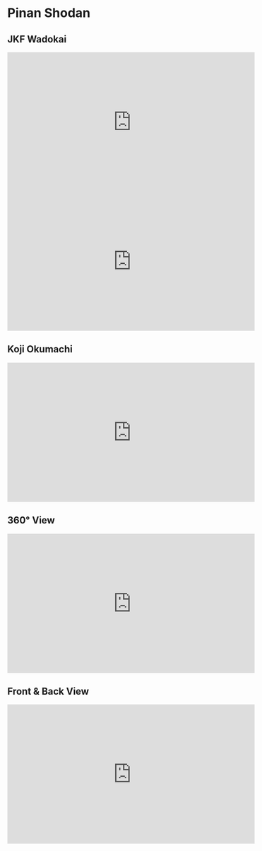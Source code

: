 # Pinan Shodan

## JKF Wadokai

<iframe width="560" height="315" src="https://www.youtube.com/embed/kmLVAtW4hHY?si=MJAotO_u4_B6luea" title="YouTube video player" frameborder="0" allow="accelerometer; autoplay; clipboard-write; encrypted-media; gyroscope; picture-in-picture; web-share" referrerpolicy="strict-origin-when-cross-origin" allowfullscreen></iframe>

<iframe width="560" height="315" src="https://www.youtube.com/embed/DxgvapV-cBg?si=FxNpVB0C-i5tbBok" title="YouTube video player" frameborder="0" allow="accelerometer; autoplay; clipboard-write; encrypted-media; gyroscope; picture-in-picture; web-share" referrerpolicy="strict-origin-when-cross-origin" allowfullscreen></iframe>

## Koji Okumachi

<iframe width="560" height="315" src="https://www.youtube.com/embed/-1F7b-1r3t0?si=HujM2iC9sD-5NmUg" title="YouTube video player" frameborder="0" allow="accelerometer; autoplay; clipboard-write; encrypted-media; gyroscope; picture-in-picture; web-share" referrerpolicy="strict-origin-when-cross-origin" allowfullscreen></iframe>

## 360° View

<iframe width="560" height="315" src="https://www.youtube.com/embed/tzbKIQxYD1k?si=IHOBYGrBvTZsUTX0" title="YouTube video player" frameborder="0" allow="accelerometer; autoplay; clipboard-write; encrypted-media; gyroscope; picture-in-picture; web-share" referrerpolicy="strict-origin-when-cross-origin" allowfullscreen></iframe>

## Front & Back View

<iframe width="560" height="315" src="https://www.youtube.com/embed/KfL_LvX_Ca0?si=R7wqfyHuongXLtVg" title="YouTube video player" frameborder="0" allow="accelerometer; autoplay; clipboard-write; encrypted-media; gyroscope; picture-in-picture; web-share" referrerpolicy="strict-origin-when-cross-origin" allowfullscreen></iframe>

